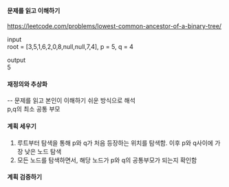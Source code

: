 #### 문제를 읽고 이해하기
https://leetcode.com/problems/lowest-common-ancestor-of-a-binary-tree/

input</br>
root = [3,5,1,6,2,0,8,null,null,7,4], p = 5, q = 4

output</br>
5


#### 재정의와 추상화<br>
-- 문제를 읽고 본인이 이해하기 쉬운 방식으로 해석<br>
p,q의 최소 공통 부모

#### 계획 세우기<br>
1. 루트부터 탐색을 통해 p와 q가 처음 등장하는 위치를 탐색함. 이후 p와 q사이에 가장 낮은 노드 탐색
2. 모든 노드를 탐색하면서, 해당 노드가 p와 q의 공통부모가 되는지 확인함

#### 계획 검증하기

